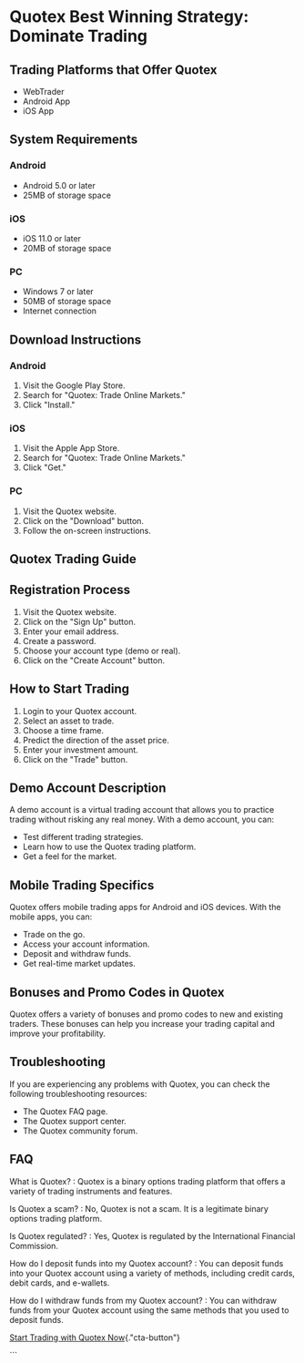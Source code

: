 # Quotex Best Winning Strategy: Dominate Trading

## Trading Platforms that Offer Quotex

-   WebTrader
-   Android App
-   iOS App

## System Requirements

### Android

-   Android 5.0 or later
-   25MB of storage space

### iOS

-   iOS 11.0 or later
-   20MB of storage space

### PC

-   Windows 7 or later
-   50MB of storage space
-   Internet connection

## Download Instructions

### Android

1.  Visit the Google Play Store.
2.  Search for "Quotex: Trade Online Markets."
3.  Click "Install."

### iOS

1.  Visit the Apple App Store.
2.  Search for "Quotex: Trade Online Markets."
3.  Click "Get."

### PC

1.  Visit the Quotex website.
2.  Click on the "Download" button.
3.  Follow the on-screen instructions.

## Quotex Trading Guide

## Registration Process

1.  Visit the Quotex website.
2.  Click on the "Sign Up" button.
3.  Enter your email address.
4.  Create a password.
5.  Choose your account type (demo or real).
6.  Click on the "Create Account" button.

## How to Start Trading

1.  Login to your Quotex account.
2.  Select an asset to trade.
3.  Choose a time frame.
4.  Predict the direction of the asset price.
5.  Enter your investment amount.
6.  Click on the "Trade" button.

## Demo Account Description

A demo account is a virtual trading account that allows you to practice
trading without risking any real money. With a demo account, you can:

-   Test different trading strategies.
-   Learn how to use the Quotex trading platform.
-   Get a feel for the market.

## Mobile Trading Specifics

Quotex offers mobile trading apps for Android and iOS devices. With the
mobile apps, you can:

-   Trade on the go.
-   Access your account information.
-   Deposit and withdraw funds.
-   Get real-time market updates.

## Bonuses and Promo Codes in Quotex

Quotex offers a variety of bonuses and promo codes to new and existing
traders. These bonuses can help you increase your trading capital and
improve your profitability.

## Troubleshooting

If you are experiencing any problems with Quotex, you can check the
following troubleshooting resources:

-   The Quotex FAQ page.
-   The Quotex support center.
-   The Quotex community forum.

## FAQ

What is Quotex?
:   Quotex is a binary options trading platform that offers a variety of
    trading instruments and features.

Is Quotex a scam?
:   No, Quotex is not a scam. It is a legitimate binary options trading
    platform.

Is Quotex regulated?
:   Yes, Quotex is regulated by the International Financial Commission.

How do I deposit funds into my Quotex account?
:   You can deposit funds into your Quotex account using a variety of
    methods, including credit cards, debit cards, and e-wallets.

How do I withdraw funds from my Quotex account?
:   You can withdraw funds from your Quotex account using the same
    methods that you used to deposit funds.

[Start Trading with Quotex
Now](\%22https://traff.sbs/brokerqxsignup\%22){."cta-button"}

\`\`\`

